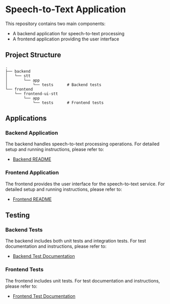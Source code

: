 # Speech-to-Text Application

This repository contains two main components:

- A backend application for speech-to-text processing
- A frontend application providing the user interface

## Project Structure

```
.
├── backend
│   └── stt
│       └── app
│           └── tests      # Backend tests
└── frontend
    └── frontend-ui-stt
        └── app
            └── tests      # Frontend tests
```

## Applications

### Backend Application

The backend handles speech-to-text processing operations. For detailed setup and running instructions, please refer to:

- [Backend README](backend/stt/README.md)

### Frontend Application

The frontend provides the user interface for the speech-to-text service. For detailed setup and running instructions, please refer to:

- [Frontend README](frontend/frontend-ui-stt/README.md)

## Testing

### Backend Tests

The backend includes both unit tests and integration tests. For test documentation and instructions, please refer to:

- [Backend Test Documentation](backend/stt/app/tests/README.md)

### Frontend Tests

The frontend includes unit tests. For test documentation and instructions, please refer to:

- [Frontend Test Documentation](frontend/frontend-ui-stt/app/tests/README.md)
